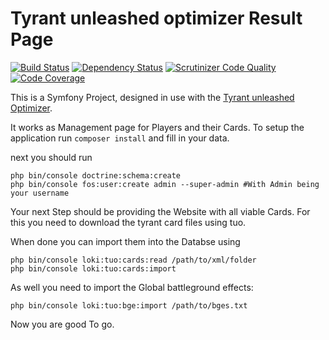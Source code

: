 Tyrant unleashed optimizer Result Page
=========
[![Build Status](https://travis-ci.org/Lowkey2224/tuo-result-page.svg?branch=master)](https://travis-ci.org/Lowkey2224/tuo-result-page)
[![Dependency Status](https://www.versioneye.com/user/projects/58c3e32262d6020040aec79e/badge.svg?style=flat-square)](https://www.versioneye.com/user/projects/58c3e32262d6020040aec79e)
[![Scrutinizer Code Quality](https://scrutinizer-ci.com/g/Lowkey2224/tuo-result-page/badges/quality-score.png?b=master)](https://scrutinizer-ci.com/g/Lowkey2224/tuo-result-page/?branch=master)
[![Code Coverage](https://scrutinizer-ci.com/g/Lowkey2224/tuo-result-page/badges/coverage.png?b=master)](https://scrutinizer-ci.com/g/Lowkey2224/tuo-result-page)

This is a Symfony Project, designed in use with the [Tyrant unleashed Optimizer](https://sourceforge.net/p/tyrant-unleashed-optimizer/).

It works as Management page for Players and their Cards.
To setup the application run
`composer install` and fill in your data.

next you should run 
 ```
 php bin/console doctrine:schema:create
 php bin/console fos:user:create admin --super-admin #With Admin being your username
 ```

Your next Step should be providing the Website with all viable Cards. 
For this you need to download the tyrant card files using tuo. 

When done you can import them into the Databse using
```#bash
php bin/console loki:tuo:cards:read /path/to/xml/folder
php bin/console loki:tuo:cards:import
```
As well you need to import the Global battleground effects:
```#bash
php bin/console loki:tuo:bge:import /path/to/bges.txt
```

Now you are good To go.
